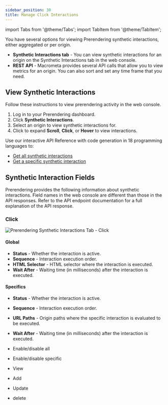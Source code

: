 ```yaml
---
sidebar_position: 30
title: Manage Click Interactions
---
```


import Tabs from '@theme/Tabs';
import TabItem from '@theme/TabItem';

You have several options for viewing Prerendering synthetic interactions, either aggregated or per origin.

- **Synthetic Interactions tab** - You can view synthetic interactions for an origin on the Synthetic Interactions tab in the web console.
- **REST API** - Macrometa provides several API calls that allow you to view metrics for an origin. You can also sort and set any time frame that you need.

## View Synthetic Interactions

<Tabs groupId="operating-systems">
<TabItem value="console" label="Web Console">

Follow these instructions to view prerendering activity in the web console.

1. Log in to your Prerendering dashboard.
2. Click **Synthetic Interactions**.
3. Select an origin to view synthetic interactions for.
4. Click to expand **Scroll**, **Click**, or **Hover** to view interactions.

</TabItem>
<TabItem value="api" label="REST API">

Use our interactive API Reference with code generation in 18 programming languages to:

- [Get all synthetic interactions](https://www.macrometa.com/docs/apiPrerendering#/paths/api-prerender-v1-origins-origin--interactions/get)
- [Get a specific synthetic interaction](https://www.macrometa.com/docs/apiPrerendering#/paths/api-prerender-v1-origins-origin--interactions--type/get)

</TabItem>
</Tabs>

## Synthetic Interaction Fields

Prerendering provides the following information about synthetic interactions. Field names in the web console are different than those in the API responses. Refer to the API endpoint documentation for a full explanation of the API response.



### Click

![Prerendering Synthetic Interactions Tab - Click](/img/prerendering/synthetic-interactions-click.png)

#### Global

- **Status** - Whether the interaction is active.
- **Sequence** - Interaction execution order.
- **HTML Selector** - HTML selector where the interaction is executed.
- **Wait After** - Waiting time (in milliseconds) after the interaction is executed.

#### Specifics

- **Status** - Whether the interaction is active.
- **Sequence** - Interaction execution order.
- **URL Paths** - Origin paths where the specific interaction is evaluated to be executed.
- **Wait After** - Waiting time (in milliseconds) after the interaction is executed.

- Enable/disable all
- Enable/disable specific
- View
- Add
- Update
- delete
